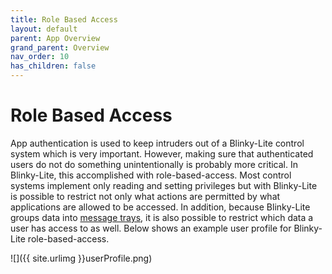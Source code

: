```yaml
---
title: Role Based Access
layout: default
parent: App Overview
grand_parent: Overview
nav_order: 10
has_children: false
---
```

# Role Based Access
App authentication is used to keep intruders out of a Blinky-Lite control system which is very important. However, making sure that authenticated users do not do something unintentionally is probably more critical. In Blinky-Lite, this accomplished with role-based-access. Most control systems implement only reading and setting privileges but with Blinky-Lite is possible to restrict not only what actions are permitted by what applications are allowed to be accessed. In addition, because Blinky-Lite groups data into [message trays](/pages/Overview/architecture.html#message-trays), it is also possible to restrict which data a user has access to as well. Below shows an example user profile for Blinky-Lite role-based-access.

![]({{ site.urlimg }}userProfile.png)  

